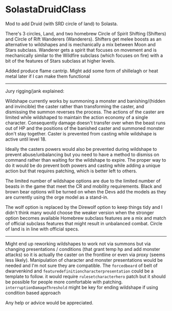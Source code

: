 # SolastaDruidClass

Mod to add Druid (with SRD circle of land) to Solasta. 

There's 3 circles, Land, and two homebrew Circle of Spirit Shifting (Shifters) and Circle of Rift Wanderers (Wanderers). Shifters get melee boosts as an alternative to wildshapes and is mechanically a mix between Moon and Stars subclass. Wanderer gets a spirit that focuses on movement and is mechanically similar to the Wildfire subclass (which  focuses on fire) with a bit of the features of Stars subclass at higher levels.

Added produce flame cantrip. Might add some form of shillelagh or heat metal later if I can make them functional

**********************
Jury rigging/jank explained: 

Wildshape currently works by summoning a monster and banishing/(hidden and invincible) the caster rather than transforming the caster, and dismissing the summon reverses the process. The actions of the caster are limited while wildshaped to maintain the action economy of a single character. Consequently damage doesn't transfer over when the beast runs out of HP and the positions of the banished caster and summoned monster don't stay together. Caster is prevented from casting while wildshape is active until level 18.

Ideally the casters powers would also be prevented during wildshape to prevent abuse/unbalancing but you need to have a method to dismiss on command rather than waiting for the wildshape to expire. The proper way to do it would be do prevent both powers and casting while adding a unique action but that requires patching, which is better left to others.

The limited number of wildshape options are due to the limited number of beasts in the game that meet the CR and mobility requirements. Black and brown bear options will be turned on when the Devs add the models as they are currently using the orge model as a stand-in.

The wolf option is replaced by the Direwolf option to keep things tidy and I didn't think many would choose the weaker version when the stronger option becomes available
Homebrew subclass features are a mix and match of official subclass features that might result in unbalanced combat. Circle of land is in line with official specs.

******************

Might end up reworking wildshapes to work not via summons but via changing presentations / conditions (that grant temp hp and add monster attacks) so it is actually the caster on the frontline or even via proxy (seems less likely). Manipulation of character and monster presentations would be needed and I'm not sure they are compatible. The `forcedbeard` of belt of dwarvenkind and `featuredefinitioncharacterpresentation` could be a template to follow. it would require `rulesetcharacterhero` patch but it should be possible for people more comfortable with patching. `interruptionDamageThreshold` might be key for ending wildshape if using condition based approach

Any help or advice would be appreciated. 
